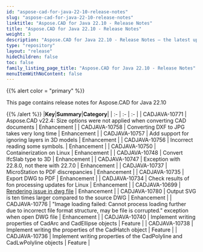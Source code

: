 ```yaml
---
id: "aspose-cad-for-java-22-10-release-notes"
slug: "aspose-cad-for-java-22-10-release-notes"
linktitle: "Aspose.CAD for Java 22.10 - Release Notes"
title: "Aspose.CAD for Java 22.10 - Release Notes"
weight: 3
description: "Aspose.CAD for Java 22.10 - Release Notes – the latest updates and fixes."
type: "repository"
layout: "release"
hideChildren: false
toc: false
family_listing_page_title: "Aspose.CAD for Java 22.10 - Release Notes"
menuItemWithNoContent: false
---
```


{{% alert color = "primary" %}}

This page contains release notes for Aspose.CAD for Java 22.10

{{% /alert %}}
|**Key**|**Summary**|**Category**|
| :- | :- | :- |
| CADJAVA-10771 | Aspose.CAD v22.4: Size options were not applied when converting CAD documents | Enhancement |
| CADJAVA-10758 | Converting DXF to JPG takes very long time | Enhancement |
| CADJAVA-10757 | Add support for ignoring layers in 3D models | Enhancement |
| CADJAVA-10756 | Incorrect reading some symbols. | Enhancement |
| CADJAVA-10750 | Containerization on Linux | Enhancement |
| CADJAVA-10748 | Convert IfcSlab type to 3D | Enhancement |
| CADJAVA-10747 | Exception with 22.8.0, not there with 22.7.0 | Enhancement |
| CADJAVA-10737 | MicroStation to PDF discrepancies | Enhancement |
| CADJAVA-10735 | Export DWG to PDF | Enhancement |
| CADJAVA-10734 | Check results of fon processing updates for Linux | Enhancement |
| CADJAVA-10699 | [Rendering issue in dwg file](https://forum.aspose.com/t/rendering-issue-in-dwg-file/252421) | Enhancement |
| CADJAVA-10780 | Output SVG is ten times larger compared to the source DWG | Enhancement |
| CADJAVA-10776 | "Image loading failed: Cannot process loading further due to incorrect file format structure, may be file is corrupted." exception when open DWG file | Enhancement |
| CADJAVA-10740 | Implement writing properties of CadArc and CadEllipse objects | Feature |
| CADJAVA-10738 | Implement writing the properties of the CadHatch object | Feature |
| CADJAVA-10736 | Implement writing properties of the CadPolyline and CadLwPolyline objects | Feature |
